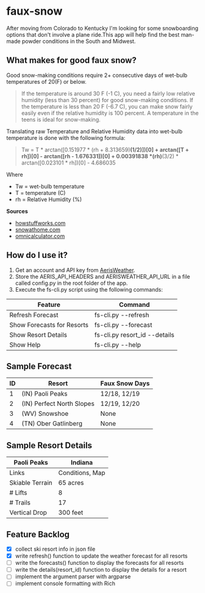 # faux-snow

After moving from Colorado to Kentucky I'm looking for some snowboarding options that don't involve a plane ride.This app will help find the best man-made powder conditions in the South and Midwest.
## What makes for good faux snow?

Good snow-making conditions require 2+ consecutive days of wet-bulb temperatures of 20(F) or below.

> If the temperature is around 30 F (-1 C), you need a fairly low relative humidity (less than 30 percent) for good snow-making conditions. If the temperature is less than 20 F (-6.7 C), you can make snow fairly easily even if the relative humidity is 100 percent. A temperature in the teens is ideal for snow-making.

Translating raw Temperature and Relative Humidity data into wet-bulb temperature is done with the following formula:

> Tw = T * arctan([0.151977 * (rh + 8.313659)**(1/2)])[0] + arctan([T + rh])[0] - arctan([rh - 1.676331])[0] + 0.00391838 *(rh)**(3/2) * arctan([0.023101 * rh])[0] - 4.686035

Where
- Tw = wet-bulb temperature
- T = temperature (C)
- rh = Relative Humidity (%)

**Sources** 

- [howstuffworks.com](https://adventure.howstuffworks.com/outdoor-activities/snow-sports/snow-maker3.htm)
- [snowathome.com](https://www.snowathome.com/pdf/wet_bulb_chart_fahrenheit.pdf)
- [omnicalculator.com](https://www.omnicalculator.com/physics/wet-bulb#how-to-calculate-the-wet-bulb-temperature)

## How do I use it?

1. Get an account and API key from [AerisWeather](https://rapidapi.com/aerisweather-aerisweather/api/aerisweather1/).
2. Store the AERIS_API_HEADERS and  AERISWEATHER_API_URL in a file called config.py in the root folder of the app. 
3. Execute the fs-cli.py script using the following commands:

| Feature | Command |
| ----------- | ----------- |
| Refresh Forecast | fs-cli.py --refresh |
| Show Forecasts for Resorts | fs-cli.py --forecast |
| Show Resort Details | fs-cli.py resort_id --details |
| Show Help | fs-cli.py --help |

## Sample Forecast

| ID | Resort | Faux Snow Days |
| ----------- | ----------- | ----------- |
| 1 | (IN) Paoli Peaks | 12/18, 12/19 |
| 2 | (IN) Perfect North Slopes | 12/19, 12/20 |
| 3 | (WV) Snowshoe | None |
| 4 | (TN) Ober Gatlinberg | None |

## Sample Resort Details

| Paoli Peaks | Indiana |
| ----------- | ----------- |
| Links | Conditions, Map |
| Skiable Terrain | 65 acres |
| # Lifts | 8 |
| # Trails | 17 |
| Vertical Drop | 300 feet |


## Feature Backlog
- [X] collect ski resort info in json file
- [X] write refresh() function to update the weather forecast for all resorts
- [ ] write the forecasts() function to display the forecasts for all resorts
- [ ] write the details(resort_id) function to display the details for a resort
- [ ] implement the argument parser with argparse
- [ ] implement console formatting with Rich